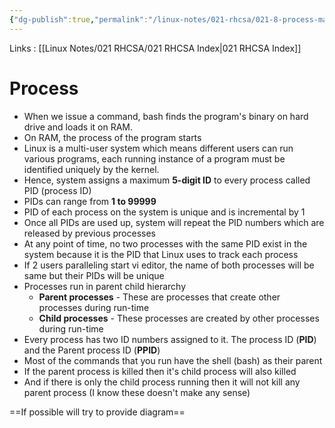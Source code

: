 ```yaml
---
{"dg-publish":true,"permalink":"/linux-notes/021-rhcsa/021-8-process-management/021-8-2-process-part-2/"}
---
```


Links : [[Linux Notes/021 RHCSA/021 RHCSA Index\|021 RHCSA Index]]

# Process 

- When we issue a command, bash finds the program's binary on hard drive and loads it on RAM.
- On RAM, the process of the program starts
- Linux is a multi-user system which means different users can run various programs, each running instance of a program must be identified uniquely by the kernel.
- Hence, system assigns a maximum **5-digit ID** to every process called PID (process ID)
- PIDs can range from **1 to 99999**
- PID of each process on the system is unique and is incremental by 1
- Once all PIDs are used up, system will repeat the PID numbers which are released by previous processes
- At any point of time, no two processes with the same PID exist in the system because it is the PID that Linux uses to track each process
- If 2 users paralleling start vi editor, the name of both processes will be same but their PIDs will be unique
- Processes run in parent child hierarchy
	- **Parent processes** - These are processes that create other processes during run-time
	- **Child processes** - These processes are created by other processes during run-time
- Every process has two ID numbers assigned to it. The process ID (**PID**) and the Parent process ID (**PPID**)
- Most of the commands that you run have the shell (bash) as their parent
- If the parent process is killed then it's child process will also killed
- And if there is only the child process running then it will not kill any parent process (I know these doesn't make any sense)

==If possible will try to provide diagram==